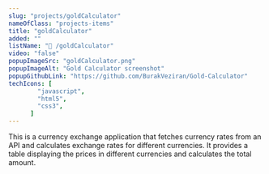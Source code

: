 ```yaml
---
slug: "projects/goldCalculator"
nameOfClass: "projects-items"
title: "goldCalculator"
added: ""
listName: "🥇 /goldCalculator"
video: "false"
popupImageSrc: "goldCalculator.png"
popupImageAlt: "Gold Calculator screenshot"
popupGithubLink: "https://github.com/BurakVeziran/Gold-Calculator"
techIcons: [
        "javascript",
        "html5",
        "css3",
      ]
---
```

This is a currency exchange application that fetches currency rates from an API and calculates exchange rates for different currencies. It provides a table displaying the prices in different currencies and calculates the total amount.

